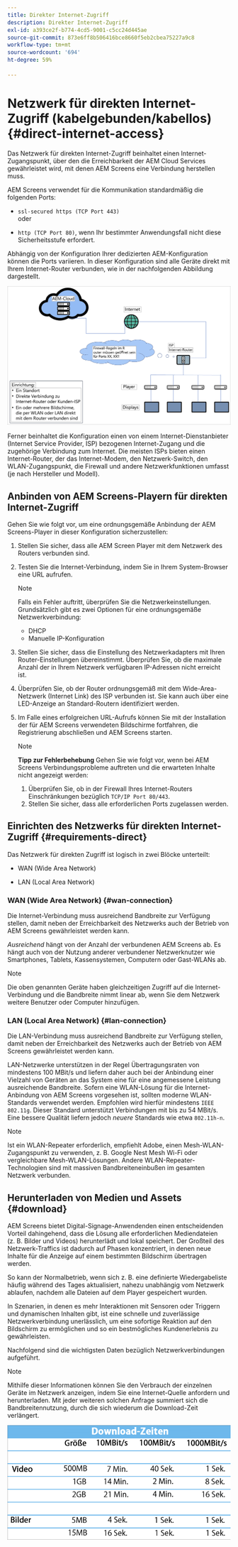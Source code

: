 ```yaml
---
title: Direkter Internet-Zugriff
description: Direkter Internet-Zugriff
exl-id: a393ce2f-b774-4cd5-9001-c5cc24d445ae
source-git-commit: 873e6ff8b506416bce8660f5eb2cbea75227a9c8
workflow-type: tm+mt
source-wordcount: '694'
ht-degree: 59%

---
```


# Netzwerk für direkten Internet-Zugriff (kabelgebunden/kabellos) {#direct-internet-access}

Das Netzwerk für direkten Internet-Zugriff beinhaltet einen Internet-Zugangspunkt, über den die Erreichbarkeit der AEM Cloud Services gewährleistet wird, mit denen AEM Screens eine Verbindung herstellen muss.

AEM Screens verwendet für die Kommunikation standardmäßig die folgenden Ports:

* `ssl-secured https (TCP Port 443)`
  <br> oder</br>

* `http (TCP Port 80)`, wenn Ihr bestimmter Anwendungsfall nicht diese Sicherheitsstufe erfordert.

Abhängig von der Konfiguration Ihrer dedizierten AEM-Konfiguration können die Ports variieren. In dieser Konfiguration sind alle Geräte direkt mit Ihrem Internet-Router verbunden, wie in der nachfolgenden Abbildung dargestellt.

![](/help/assets/direct-access-2.png)

Ferner beinhaltet die Konfiguration einen von einem Internet-Dienstanbieter (Internet Service Provider, ISP) bezogenen Internet-Zugang und die zugehörige Verbindung zum Internet. Die meisten ISPs bieten einen Internet-Router, der das Internet-Modem, den Netzwerk-Switch, den WLAN-Zugangspunkt, die Firewall und andere Netzwerkfunktionen umfasst (je nach Hersteller und Modell).

## Anbinden von AEM Screens-Playern für direkten Internet-Zugriff

Gehen Sie wie folgt vor, um eine ordnungsgemäße Anbindung der AEM Screens-Player in dieser Konfiguration sicherzustellen:

1. Stellen Sie sicher, dass alle AEM Screen Player mit dem Netzwerk des Routers verbunden sind.
1. Testen Sie die Internet-Verbindung, indem Sie in Ihrem System-Browser eine URL aufrufen.

   >[!NOTE]
   >Falls ein Fehler auftritt, überprüfen Sie die Netzwerkeinstellungen. Grundsätzlich gibt es zwei Optionen für eine ordnungsgemäße Netzwerkverbindung:
   >* DHCP
   >* Manuelle IP-Konfiguration

1. Stellen Sie sicher, dass die Einstellung des Netzwerkadapters mit Ihren Router-Einstellungen übereinstimmt. Überprüfen Sie, ob die maximale Anzahl der in Ihrem Netzwerk verfügbaren IP-Adressen nicht erreicht ist.
1. Überprüfen Sie, ob der Router ordnungsgemäß mit dem Wide-Area-Netzwerk (Internet Link) des ISP verbunden ist. Sie kann auch über eine LED-Anzeige an Standard-Routern identifiziert werden.
1. Im Falle eines erfolgreichen URL-Aufrufs können Sie mit der Installation der für AEM Screens verwendeten Bildschirme fortfahren, die Registrierung abschließen und AEM Screens starten.

   >[!NOTE]
   >**Tipp zur Fehlerbehebung**
   >Gehen Sie wie folgt vor, wenn bei AEM Screens Verbindungsprobleme auftreten und die erwarteten Inhalte nicht angezeigt werden:
   >
   >1. Überprüfen Sie, ob in der Firewall Ihres Internet-Routers Einschränkungen bezüglich `TCP/IP Port 80/443`.
   >1. Stellen Sie sicher, dass alle erforderlichen Ports zugelassen werden.

## Einrichten des Netzwerks für direkten Internet-Zugriff {#requirements-direct}

Das Netzwerk für direkten Zugriff ist logisch in zwei Blöcke unterteilt:

* WAN (Wide Area Network)

* LAN (Local Area Network)

### WAN (Wide Area Network) {#wan-connection}

Die Internet-Verbindung muss ausreichend Bandbreite zur Verfügung stellen, damit neben der Erreichbarkeit des Netzwerks auch der Betrieb von AEM Screens gewährleistet werden kann.

*Ausreichend* hängt von der Anzahl der verbundenen AEM Screens ab. Es hängt auch von der Nutzung anderer verbundener Netzwerknutzer wie Smartphones, Tablets, Kassensystemen, Computern oder Gast-WLANs ab.

>[!NOTE]
>
>Die oben genannten Geräte haben gleichzeitigen Zugriff auf die Internet-Verbindung und die Bandbreite nimmt linear ab, wenn Sie dem Netzwerk weitere Benutzer oder Computer hinzufügen.

### LAN (Local Area Network) {#lan-connection}

Die LAN-Verbindung muss ausreichend Bandbreite zur Verfügung stellen, damit neben der Erreichbarkeit des Netzwerks auch der Betrieb von AEM Screens gewährleistet werden kann.

LAN-Netzwerke unterstützen in der Regel Übertragungsraten von mindestens 100 MBit/s und liefern daher auch bei der Anbindung einer Vielzahl von Geräten an das System eine für eine angemessene Leistung ausreichende Bandbreite.
Sofern eine WLAN-Lösung für die Internet-Anbindung von AEM Screens vorgesehen ist, sollten moderne WLAN-Standards verwendet werden. Empfohlen wird hierfür mindestens `IEEE 802.11g`. Dieser Standard unterstützt Verbindungen mit bis zu 54 MBit/s. Eine bessere Qualität liefern jedoch *neuere* Standards wie etwa `802.11h-n`.

>[!NOTE]
>
>Ist ein WLAN-Repeater erforderlich, empfiehlt Adobe, einen Mesh-WLAN-Zugangspunkt zu verwenden, z. B. Google Nest Mesh Wi-Fi oder vergleichbare Mesh-WLAN-Lösungen. Andere WLAN-Repeater-Technologien sind mit massiven Bandbreiteneinbußen im gesamten Netzwerk verbunden.

## Herunterladen von Medien und Assets {#download}

AEM Screens bietet Digital-Signage-Anwendenden einen entscheidenden Vorteil dahingehend, dass die Lösung alle erforderlichen Mediendateien (z. B. Bilder und Videos) herunterlädt und lokal speichert. Der Großteil des Netzwerk-Traffics ist dadurch auf Phasen konzentriert, in denen neue Inhalte für die Anzeige auf einem bestimmten Bildschirm übertragen werden.

So kann der Normalbetrieb, wenn sich z. B. eine definierte Wiedergabeliste häufig während des Tages aktualisiert, nahezu unabhängig vom Netzwerk ablaufen, nachdem alle Dateien auf dem Player gespeichert wurden.

In Szenarien, in denen es mehr Interaktionen mit Sensoren oder Triggern und dynamischen Inhalten gibt, ist eine schnelle und zuverlässige Netzwerkverbindung unerlässlich, um eine sofortige Reaktion auf den Bildschirm zu ermöglichen und so ein bestmögliches Kundenerlebnis zu gewährleisten.

Nachfolgend sind die wichtigsten Daten bezüglich Netzwerkverbindungen aufgeführt.

>[!NOTE]
>
>Mithilfe dieser Informationen können Sie den Verbrauch der einzelnen Geräte im Netzwerk anzeigen, indem Sie eine Internet-Quelle anfordern und herunterladen. Mit jeder weiteren solchen Anfrage summiert sich die Bandbreitennutzung, durch die sich wiederum die Download-Zeit verlängert.

![](/help/assets/download-times-direct.png)

